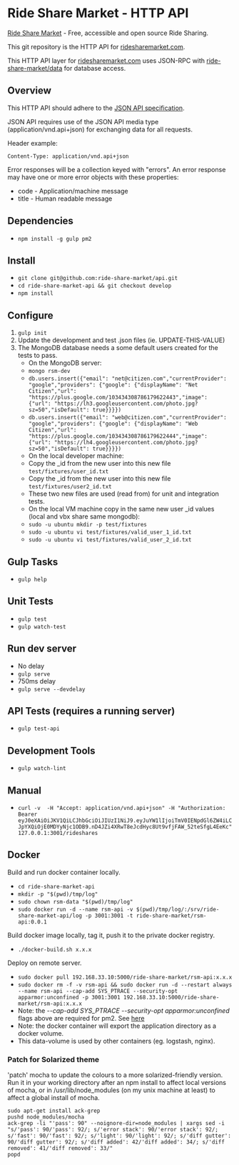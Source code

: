 # Ride Share Market - HTTP API

[Ride Share Market](https://ridesharemarket.com) - Free, accessible and open source Ride Sharing.

This git repository is the HTTP API for [ridesharemarket.com](https://ridesharemarket.com).

This HTTP API layer for [ridesharemarket.com](https://ridesharemarket.com) uses JSON-RPC with [ride-share-market/data](https://github.com/ride-share-market/data) for database access.

## Overview

This HTTP API should adhere to the [JSON API specification](http://jsonapi.org).

JSON API requires use of the JSON API media type (application/vnd.api+json) for exchanging data for all requests.

Header example:

`Content-Type: application/vnd.api+json`

Error responses will be a collection keyed with "errors".
An error response may have one or more error objects with these properties:
- code - Application/machine message
- title - Human readable message

## Dependencies

- `npm install -g gulp pm2`

## Install

- `git clone git@github.com:ride-share-market/api.git`
- `cd ride-share-market-api && git checkout develop`
- `npm install`

## Configure

1. `gulp init`
2. Update the development and test .json files (ie. UPDATE-THIS-VALUE)
3. The MongoDB database needs a some default users created for the tests to pass.
    - On the MongoDB server:
    - `mongo rsm-dev`
    - `db.users.insert({"email": "net@citizen.com","currentProvider": "google","providers": {"google": {"displayName": "Net Citizen","url": "https://plus.google.com/103434308786179622443","image": {"url": "https://lh3.googleusercontent.com/photo.jpg?sz=50","isDefault": true}}}})`
    - `db.users.insert({"email": "web@citizen.com","currentProvider": "google","providers": {"google": {"displayName": "Web Citizen","url": "https://plus.google.com/103434308786179622444","image": {"url": "https://lh4.googleusercontent.com/photo.jpg?sz=50","isDefault": true}}}})`
    - On the local developer machine:
    - Copy the _id from the new user into this new file `test/fixtures/user_id.txt`
    - Copy the _id from the new user into this new file `test/fixtures/user2_id.txt`
    - These two new files are used (read from) for unit and integration tests.
    - On the local VM machine copy in the same new user _id values (local and vbx share same mongodb):
    - `sudo -u ubuntu mkdir -p test/fixtures`
    - `sudo -u ubuntu vi test/fixtures/valid_user_1_id.txt`
    - `sudo -u ubuntu vi test/fixtures/valid_user_2_id.txt`  
    

## Gulp Tasks

- `gulp help`

## Unit Tests

- `gulp test`
- `gulp watch-test`

## Run dev server

- No delay
- `gulp serve`
- 750ms delay
- `gulp serve --devdelay`
    

## API Tests (requires a running server)

- `gulp test-api`

## Development Tools

- `gulp watch-lint`

## Manual

- `curl -v  -H "Accept: application/vnd.api+json" -H "Authorization: Bearer eyJ0eXAiOiJKV1QiLCJhbGciOiJIUzI1NiJ9.eyJuYW1lIjoiTmV0IENpdGl6ZW4iLCJpYXQiOjE0MDYyNjc1ODB9.nD4JZi4XRwT8eJcdHyc8Ut9vfjFAW_52teSfgL4EeKc" 127.0.0.1:3001/rideshares`

## Docker

Build and run docker container locally.

- `cd ride-share-market-api`
- `mkdir -p "$(pwd)/tmp/log"`
- `sudo chown rsm-data "$(pwd)/tmp/log"`
- `sudo docker run -d --name rsm-api -v $(pwd)/tmp/log/:/srv/ride-share-market-api/log -p 3001:3001 -t ride-share-market/rsm-api:0.0.1`

Build docker image locally, tag it, push it to the private docker registry.
- `./docker-build.sh x.x.x`

Deploy on remote server.
- `sudo docker pull 192.168.33.10:5000/ride-share-market/rsm-api:x.x.x`
- `sudo docker rm -f -v rsm-api && sudo docker run -d --restart always --name rsm-api --cap-add SYS_PTRACE --security-opt apparmor:unconfined -p 3001:3001 192.168.33.10:5000/ride-share-market/rsm-api:x.x.x`
- Note: the *--cap-add SYS_PTRACE --security-opt apparmor:unconfined* flags above are required for pm2. See [here](https://github.com/Unitech/PM2/issues/1086)
- Note: the docker container will export the application directory as a docker volume.
- This data-volume is used by other containers (eg. logstash, nginx).


### Patch for Solarized theme

'patch' mocha to update the colours to a more solarized-friendly version. Run it in your working directory after an npm install to affect local versions of mocha, or in /usr/lib/node_modules (on my unix machine at least) to affect a global install of mocha.

    sudo apt-get install ack-grep
    pushd node_modules/mocha
    ack-grep -li "'pass': 90" --noignore-dir=node_modules | xargs sed -i "s/'pass': 90/'pass': 92/; s/'error stack': 90/'error stack': 92/; s/'fast': 90/'fast': 92/; s/'light': 90/'light': 92/; s/'diff gutter': 90/'diff gutter': 92/; s/'diff added': 42/'diff added': 34/; s/'diff removed': 41/'diff removed': 33/"
    popd
